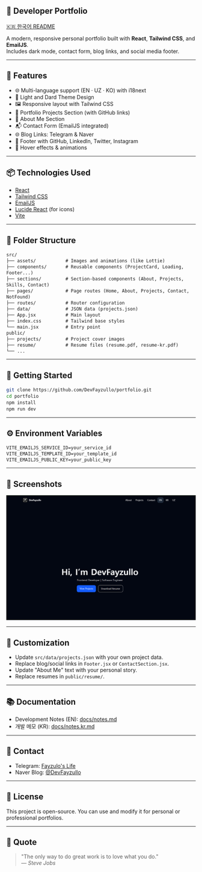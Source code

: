 ## 💼 Developer Portfolio

[🇰🇷 한국어 README](./README.kr.md)

A modern, responsive personal portfolio built with **React**, **Tailwind CSS**, and **EmailJS**.  
Includes dark mode, contact form, blog links, and social media footer.

---

## 🌟 Features

- 🌐 Multi-language support (EN · UZ · KO) with i18next
- 🎨 Light and Dard Theme Design
- 🖼️ Responsive layout with Tailwind CSS
- 📂 Portfolio Projects Section (with GitHub links)
- 👤 About Me Section
- 📬 Contact Form (EmailJS integrated)
- 🌐 Blog Links: Telegram & Naver
- 🔗 Footer with GitHub, LinkedIn, Twitter, Instagram
- 🎯 Hover effects & animations

---

## 📦 Technologies Used

- [React](https://reactjs.org/)
- [Tailwind CSS](https://tailwindcss.com/)
- [EmailJS](https://www.emailjs.com/)
- [Lucide React](https://lucide.dev/) (for icons)
- [Vite](https://vitejs.dev/)

---

## 📁 Folder Structure

```
src/
├── assets/           # Images and animations (like Lottie)
├── components/       # Reusable components (ProjectCard, Loading, Footer...)
├── sections/         # Section-based components (About, Projects, Skills, Contact)
├── pages/            # Page routes (Home, About, Projects, Contact, NotFound)
├── routes/           # Router configuration
├── data/             # JSON data (projects.json)
├── App.jsx           # Main layout
├── index.css         # Tailwind base styles
└── main.jsx          # Entry point
public/
├── projects/         # Project cover images
├── resume/           # Resume files (resume.pdf, resume-kr.pdf)
└── ...
```

---

## 🚀 Getting Started

```bash
git clone https://github.com/DevFayzullo/portfolio.git
cd portfolio
npm install
npm run dev
```

---

## ⚙️ Environment Variables

```env
VITE_EMAILJS_SERVICE_ID=your_service_id
VITE_EMAILJS_TEMPLATE_ID=your_template_id
VITE_EMAILJS_PUBLIC_KEY=your_public_key
```

---

## 📸 Screenshots

![Portfolio Preview](./public/pic/preview.png)

---

## 🔧 Customization

- Update `src/data/projects.json` with your own project data.
- Replace blog/social links in `Footer.jsx` or `ContactSection.jsx`.
- Update "About Me" text with your personal story.
- Replace resumes in `public/resume/`.

---

## 📚 Documentation

- Development Notes (EN): [docs/notes.md](./docs/notes.md)
- 개발 메모 (KR): [docs/notes.kr.md](./docs/notes.kr.md)

---

## 📮 Contact

- Telegram: [Fayzulo's Life](https://t.me/devFayzullo)
- Naver Blog: [@DevFayzullo](https://blog.naver.com/devfayzullo)

---

## 📝 License

This project is open-source. You can use and modify it for personal or professional portfolios.

---

## 🧠 Quote

> "The only way to do great work is to love what you do."  
> — _Steve Jobs_
